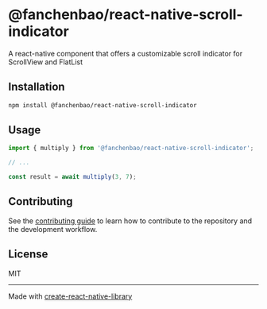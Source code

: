 # @fanchenbao/react-native-scroll-indicator

A react-native component that offers a customizable scroll indicator for ScrollView and FlatList

## Installation

```sh
npm install @fanchenbao/react-native-scroll-indicator
```

## Usage

```js
import { multiply } from '@fanchenbao/react-native-scroll-indicator';

// ...

const result = await multiply(3, 7);
```

## Contributing

See the [contributing guide](CONTRIBUTING.md) to learn how to contribute to the repository and the development workflow.

## License

MIT

---

Made with [create-react-native-library](https://github.com/callstack/react-native-builder-bob)
